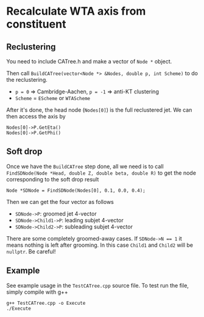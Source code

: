 
# Recalculate WTA axis from constituent

## Reclustering

You need to include CATree.h and make a vector of `Node *` object.

Then call `BuildCATree(vector<Node *> &Nodes, double p, int Scheme)` to do the reclustering.
- `p = 0` => Cambridge-Aachen, `p = -1` => anti-KT clustering
- `Scheme` = `EScheme` or `WTAScheme`

After it's done, the head node (`Nodes[0]`) is the full reclustered jet.  We can then access the axis by

```
Nodes[0]->P.GetEta()
Nodes[0]->P.GetPhi()
```

## Soft drop

Once we have the `BuildCATree` step done, all we need is to call `FindSDNode(Node *Head, double Z, double beta, double R)` to get the node corresponding to the soft drop result

```
Node *SDNode = FindSDNode(Nodes[0], 0.1, 0.0, 0.4);
```

Then we can get the four vector as follows
- `SDNode->P`: groomed jet 4-vector
- `SDNode->Child1->P`: leading subjet 4-vector
- `SDNode->Child2->P`: subleading subjet 4-vector

There are some completely groomed-away cases.  If `SDNode->N == 1` it means nothing is left after grooming.  In this case `Child1` and `Child2` will be `nullptr`.  Be careful!



## Example

See example usage in the `TestCATree.cpp` source file.  To test run the file, simply compile with g++

```
g++ TestCATree.cpp -o Execute
./Execute
```






